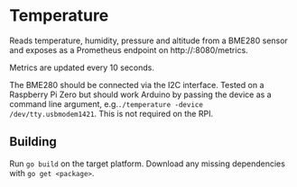 # Temperature

Reads temperature, humidity, pressure and altitude from a BME280 sensor and
exposes as a Prometheus endpoint on http://<ip>:8080/metrics.  

Metrics are updated every 10 seconds.

The BME280 should be connected via the I2C interface.  Tested on a Raspberry Pi
Zero but should work Arduino by passing the device as a command line argument,
e.g.`./temperature -device /dev/tty.usbmodem1421`.  This is not required on the
RPI.

## Building

Run `go build` on the target platform.  Download any missing dependencies with
`go get <package>`.